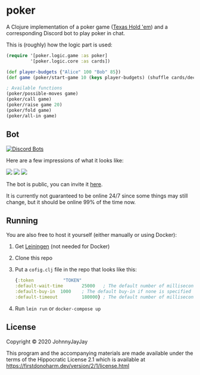 # poker

A Clojure implementation of a poker game ([Texas Hold 'em](https://en.wikipedia.org/wiki/Texas_hold_%27em)) and a corresponding Discord bot to play poker in chat.

This is (roughly) how the logic part is used:

```clojure
(require '[poker.logic.game :as poker]
         '[poker.logic.core :as cards])

(def player-budgets {"Alice" 100 "Bob" 85})
(def game (poker/start-game 10 (keys player-budgets) (shuffle cards/deck) player-budgets))

; Available functions
(poker/possible-moves game)
(poker/call game)
(poker/raise game 20)
(poker/fold game)
(poker/all-in game)
```

## Bot

[![Discord Bots](https://top.gg/api/widget/461791942779338762.svg)](https://top.gg/bot/461791942779338762)

Here are a few impressions of what it looks like:

![](https://i.imgur.com/zGCQoHN.png)
![](https://i.imgur.com/FeJTYD5.png)
![](https://i.imgur.com/yAWQtXn.png)

The bot is public, you can invite it [here](https://discord.com/api/oauth2/authorize?client_id=461791942779338762&permissions=329792&scope=bot).

It is currently not guaranteed to be online 24/7 since some things may still change, but it should be online 99% of the time now.

## Running

You are also free to host it yourself (either manually or using Docker):

1. Get [Leiningen](https://leiningen.org/) (not needed for Docker)
2. Clone this repo
3. Put a `cofig.clj` file in the repo that looks like this:
   
   ```clj
   {:token           "TOKEN"
   :default-wait-time       25000   ; The default number of milliseconds to wait for players when starting a game
   :default-buy-in  1000    ; The default buy-in if none is specified when running "holdem!"
   :default-timeout         180000} ; The default number of milliseconds after which the current player, if they have not made a move, will fold automatically
   ```
4. Run `lein run` or `docker-compose up`



## License

Copyright © 2020 JohnnyJayJay

This program and the accompanying materials are made available under the
terms of the Hippocratic License 2.1 which is available at
https://firstdonoharm.dev/version/2/1/license.html
